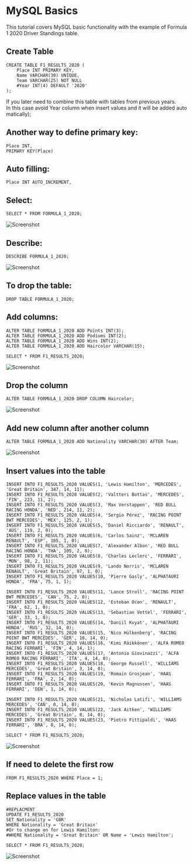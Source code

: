 # MySQL Basics


This tutorial covers MySQL basic functionality with the example of Formula 1 2020 Driver Standings table.

## Create Table

```
CREATE TABLE F1_RESULTS_2020 (
    Place INT PRIMARY KEY,
    Name VARCHAR(30) UNIQUE,
    Team VARCHAR(25) NOT NULL
    #Year INT(4) DEFAULT '2020'
);
```
If you later need to combine this table with tables from previous years. 
In this case avoid Year column when insert values and it will be added automatically);

## Another way to define primary key:
```
Place INT,
PRIMARY KEY(Place)
```
## Auto filling:
```
Place INT AUTO_INCREMENT,
```
## Select:
```
SELECT * FROM FORMULA_1_2020;
```
![Screenshot](/Images/1-4.png)

## Describe:
```
DESCRIBE FORMULA_1_2020;
```
![Screenshot](/Images/1-5.png)

## To drop the table:
```
DROP TABLE FORMULA_1_2020;
```
## Add columns:
```
ALTER TABLE FORMULA_1_2020 ADD Points INT(3);
ALTER TABLE FORMULA_1_2020 ADD Podiums INT(2);
ALTER TABLE FORMULA_1_2020 ADD Wins INT(2);
ALTER TABLE FORMULA_1_2020 ADD Haircolor VARCHAR(15);

SELECT * FROM F1_RESULTS_2020;
```
![Screenshot](/Images/1-7.png)

## Drop the column
```
ALTER TABLE FORMULA_1_2020 DROP COLUMN Haircolor;
```
![Screenshot](/Images/1-8.png)
## Add new column after another column
```
ALTER TABLE FORMULA_1_2020 ADD Nationality VARCHAR(30) AFTER Team;
```
![Screenshot](/Images/1-9.png)
## Insert values into the table
```
INSERT INTO F1_RESULTS_2020 VALUES(1, 'Lewis Hamilton', 'MERCEDES', 'Great Britain', 347, 14, 11);
INSERT INTO F1_RESULTS_2020 VALUES(2, 'Valtteri Bottas', 'MERCEDES', 'FIN', 223, 11, 2);
INSERT INTO F1_RESULTS_2020 VALUES(3, 'Max Verstappen', 'RED BULL RACING HONDA', 'NED', 214, 11, 2);
INSERT INTO F1_RESULTS_2020 VALUES(4, 'Sergio Pérez', 'RACING POINT BWT MERCEDES', 'MEX', 125, 2, 1);
INSERT INTO F1_RESULTS_2020 VALUES(5, 'Daniel Ricciardo', 'RENAULT', 'AUS', 119, 2, 0);
INSERT INTO F1_RESULTS_2020 VALUES(6, 'Carlos Sainz', 'MCLAREN RENAULT', 'ESP', 105, 1, 0);
INSERT INTO F1_RESULTS_2020 VALUES(7, 'Alexander Albon', 'RED BULL RACING HONDA', 'THA', 105, 2, 0);
INSERT INTO F1_RESULTS_2020 VALUES(8, 'Charles Leclerc', 'FERRARI', 'MON', 98, 2, 11);
INSERT INTO F1_RESULTS_2020 VALUES(9, 'Lando Norris', 'MCLAREN RENAULT', 'Great Britain', 97, 1, 0);
INSERT INTO F1_RESULTS_2020 VALUES(10, 'Pierre Gasly', 'ALPHATAURI HONDA', 'FRA', 75, 1, 1);

INSERT INTO F1_RESULTS_2020 VALUES(11, 'Lance Stroll', 'RACING POINT BWT MERCEDES', 'CAN', 75, 2, 0);
INSERT INTO F1_RESULTS_2020 VALUES(12, 'Esteban Ocon', 'RENAULT', 'FRA', 62, 1, 0);
INSERT INTO F1_RESULTS_2020 VALUES(13, 'Sebastian Vettel', 'FERRARI', 'GER', 33, 1, 0);
INSERT INTO F1_RESULTS_2020 VALUES(14, 'Daniil Kvyat', 'ALPHATAURI HONDA', 'RUS', 32, 14, 0);
INSERT INTO F1_RESULTS_2020 VALUES(15, 'Nico Hülkenberg', 'RACING POINT BWT MERCEDES', 'GER', 10, 14, 0);
INSERT INTO F1_RESULTS_2020 VALUES(16, 'Kimi Räikkönen', 'ALFA ROMEO RACING FERRARI', 'FIN', 4, 14, 1);
INSERT INTO F1_RESULTS_2020 VALUES(17, 'Antonio Giovinazzi', 'ALFA ROMEO RACING FERRARI', 'ITA', 4, 14, 0);
INSERT INTO F1_RESULTS_2020 VALUES(18, 'George Russell', 'WILLIAMS MERCEDES', 'Great Britain', 3, 14, 0);
INSERT INTO F1_RESULTS_2020 VALUES(19, 'Romain Grosjean', 'HAAS FERRARI', 'FRA', 2, 14, 0);
INSERT INTO F1_RESULTS_2020 VALUES(20, 'Kevin Magnussen', 'HAAS FERRARI', 'DEN', 1, 14, 0);

INSERT INTO F1_RESULTS_2020 VALUES(21, 'Nicholas Latifi', 'WILLIAMS MERCEDES', 'CAN', 0, 14, 0);
INSERT INTO F1_RESULTS_2020 VALUES(22, 'Jack Aitken', 'WILLIAMS MERCEDES', 'Great Britain', 0, 14, 0);
INSERT INTO F1_RESULTS_2020 VALUES(23, 'Pietro Fittipaldi', 'HAAS FERRARI', 'BRA', 0, 14, 0);

SELECT * FROM F1_RESULTS_2020;
```
![Screenshot](/Images/1-10.png)
## If need to delete the first row
```
FROM F1_RESULTS_2020 WHERE Place = 1;
```
## Replace values in the table
```
#REPLACMENT
UPDATE F1_RESULTS_2020
SET Nationality = 'GBR'
WHERE Nationality = 'Great Britain'
#Or to change on for Lewis Hamilton:
#WHERE Nationality = 'Great Britain' OR Name = 'Lewis Hamilton';

SELECT * FROM F1_RESULTS_2020;
```
![Screenshot](/Images/untitled.jpg)



